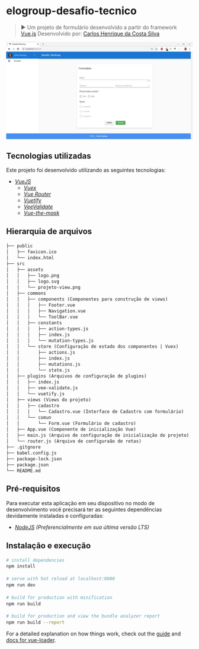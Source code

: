 # elogroup-desafio-tecnico

> :arrow_forward: Um projeto de formulário desenvolvido a partir do framework [Vue.js](https://vuejs.org/)
> Desenvolvido por: [Carlos Henrique da Costa Silva](https://www.linkedin.com/in/carlos-henrique-costa-silva/)

<p align="center">
  <img src="/src/assets/projeto-view.png">
</p>

## Tecnologias utilizadas

Este projeto foi desenvolvido utilizando as seguintes tecnologias:

* *[VueJS](https://vuejs.org/)*
	* *[Vuex](https://vuex.vuejs.org/guide/)*
  * *[Vue Router](https://router.vuejs.org/)* 
  * *[Vuetify](https://vuetifyjs.com/en/)*
  * *[VeeValidate](https://logaretm.github.io/vee-validate/)*
  * *[Vue-the-mask](https://vuejs-tips.github.io/vue-the-mask/)*

## Hierarquia de arquivos

```
├── public
│   ├── favicon.ico
│   └── index.html
├── src
│   ├── assets
│   │   ├── logo.png
│   │   ├── logo.svg
│   │   └── projeto-view.png
│   ├── commons
│   │   ├── components (Componentes para construção de views)
│   │   │   ├── Footer.vue
│   │   │   ├── Navigation.vue
│   │   │   └── ToolBar.vue
│   │   ├── constants
│   │   │   ├── action-types.js
│   │   │   ├── index.js
│   │   │   └── mutation-types.js
│   │   └── store (Configuração de estado dos componentes | Vuex)
│   │       ├── actions.js
│   │       ├── index.js
│   │       ├── mutations.js
│   │       └── state.js
│   ├── plugins (Arquivos de configuração de plugins)
│   │   ├── index.js
│   │   ├── vee-validate.js
│   │   └── vuetify.js
│   ├── views (Views do projeto)
│   │   ├── cadastro
│   │   |   └── Cadastro.vue (Interface de Cadastro com formulário)
│   │   └── comun
│   │       └── Form.vue (Formulário de cadastro)
│   ├── App.vue (Componente de inicialização Vue)
│   ├── main.js (Arquivo de configuração de inicialização do projeto)
│   └── router.js (Arquivo de configuraão de rotas)
├── .gitgnore
├── babel.config.js
├── package-lock.json
├── package.json
└── README.md
```

## Pré-requisitos

Para executar esta aplicação em seu dispositivo no modo de desenvolvimento você precisará ter as seguintes dependências devidamente instaladas e configuradas:

- _<a href="https://nodejs.org/en/" target="_blank">NodeJS</a> (Preferencialmente em sua última versão LTS)_

## Instalação e execução

```bash
# install dependencies
npm install

# serve with hot reload at localhost:8080
npm run dev

# build for production with minification
npm run build

# build for production and view the bundle analyzer report
npm run build --report
```

For a detailed explanation on how things work, check out the [guide](http://vuejs-templates.github.io/webpack/) and [docs for vue-loader](http://vuejs.github.io/vue-loader).
